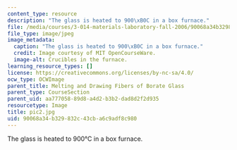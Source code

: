 ```yaml
---
content_type: resource
description: "The glass is heated to 900\xB0C in a box furnace."
file: /media/courses/3-014-materials-laboratory-fall-2006/90068a34b329832c43cba6c9adf8c980_pic2.jpg
file_type: image/jpeg
image_metadata:
  caption: "The glass is heated to 900\xB0C in a box furnace."
  credit: Image courtesy of MIT OpenCourseWare.
  image-alt: Crucibles in the furnace.
learning_resource_types: []
license: https://creativecommons.org/licenses/by-nc-sa/4.0/
ocw_type: OCWImage
parent_title: Melting and Drawing Fibers of Borate Glass
parent_type: CourseSection
parent_uid: aa777058-89d8-a4d2-b3b2-dad8d2f2d935
resourcetype: Image
title: pic2.jpg
uid: 90068a34-b329-832c-43cb-a6c9adf8c980
---
```

The glass is heated to 900°C in a box furnace.